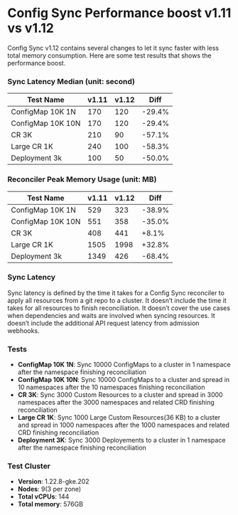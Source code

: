 # Config Sync Performance boost v1.11 vs v1.12

Config Sync v1.12 contains several changes to let it sync faster with less total memory consumption. Here are some test results that shows the performance boost.

### Sync Latency Median (unit: second)
| Test Name         |         v1.11  |         v1.12  |         Diff  |
| ----------------- | -------------- | -------------- | ------------- |
| ConfigMap 10K 1N  |          170   |          120   |       -29.4%  |
| ConfigMap 10K 10N |          170   |          120   |       -29.4%  |
| CR 3K             |          210   |           90   |       -57.1%  |
| Large CR 1K       |          240   |          100   |       -58.3%  |
| Deployment 3k     |          100   |           50   |       -50.0%  |

### Reconciler Peak Memory Usage (unit: MB)
| Test Name         |         v1.11  |         v1.12  |         Diff  |
| ----------------- | -------------- | -------------- | ------------- |
| ConfigMap 10K 1N  |          529   |          323   |       -38.9%  |
| ConfigMap 10K 10N |          551   |          358   |       -35.0%  |
| CR 3K             |          408   |          441   |       +8.1%   |
| Large CR 1K       |         1505   |         1998   |       +32.8%  |
| Deployment 3k     |         1349   |          426   |       -68.4%  |


### Sync Latency

Sync latency is defined by the time it takes for a Config Sync reconciler to apply all resources from a git repo to a cluster.
It doesn’t include the time it takes for all resources to finish reconciliation.
It doesn’t cover the use cases when dependencies and waits are involved when syncing resources.
It doesn’t include the additional API request latency from admission webhooks.


### Tests

- **ConfigMap 10K 1N**: Sync 10000 ConfigMaps to a cluster in 1 namespace after the namespace finishing reconciliation
- **ConfigMap 10K 10N**: Sync 10000 ConfigMaps to a cluster and spread in 10 namespaces after the 10 namespaces finishing reconciliation
- **CR 3K**: Sync 3000 Custom Resources to a cluster and spread in 3000 namespaces after the 3000 namespaces and related CRD finishing reconciliation
- **Large CR 1K**: Sync 1000 Large Custom Resources(36 KB) to a cluster and spread in 1000 namespaces after the 1000 namespaces and related CRD finishing reconciliation
- **Deployment 3K**: Sync 3000 Deployements to a cluster in 1 namespace after the namespace finishing reconciliation


### Test Cluster

- **Version**: 1.22.8-gke.202
- **Nodes**: 9(3 per zone)
- **Total vCPUs**: 144
- **Total memory**: 576GB
